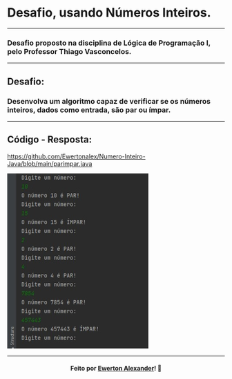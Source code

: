 # Desafio, usando Números Inteiros.
---
### Desafio proposto na disciplina de Lógica de Programação I, pelo Professor Thiago Vasconcelos.
---

## Desafio:

### Desenvolva um algoritmo capaz de verificar se os números inteiros, dados como entrada, são  par ou ímpar.

---

## Código - Resposta:

https://github.com/Ewertonalex/Numero-Inteiro-Java/blob/main/parimpar.java

![](https://github.com/Ewertonalex/Numero-Inteiro-Java/blob/main/reparimpar.jpg)

---

<h4 align="center">
    Feito por <a href="https://www.linkedin.com/in/ewerton-alexander-oliveira-batista-780869232/" target="_blank">Ewerton Alexander</a>!
    <g-emoji class="g-emoji" alias="wave" fallback-src="https://github.githubassets.com/images/icons/emoji/unicode/1f44b.png">👋</g-emoji>
</h4>

